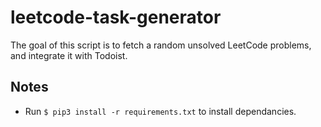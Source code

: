 # leetcode-task-generator
The goal of this script is to fetch a random unsolved LeetCode problems, and integrate it with Todoist.

## Notes
- Run `$ pip3 install -r requirements.txt` to install dependancies.
